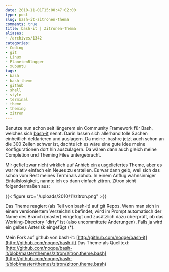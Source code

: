 ```yaml
---
date: 2010-11-01T15:00:47+02:00
type: post
slug: bash-it-zitronen-thema
comments: true
title: bash-it | Zitronen-Thema
aliases:
- /archives/1342
categories:
- Coding
- git
- Linux
- PlanetenBlogger
- xubuntu
tags:
- bash
- bash-theme
- github
- shell
- style
- terminal
- theme
- theming
- zitron
---
```


Benutze nun schon seit längerem ein Community Framework für Bash, welches sich [bash-it](http://github.com/revans/bash-it) nennt. Darin lassen sich allerhand tolle Sachen einheitlich deklarieren und auslagern. Da meine .bashrc jetzt auch schon an die 300 Zeilen schwer ist, dachte ich es wäre eine gute Idee meine Konfigurationen dort hin auszulagern. Da wären dann auch gleich meine Completion und Theming Files untergebracht.

Mir gefiel zwar nicht wirklich auf Anhieb ein ausgeliefertes Theme, aber es war relativ einfach ein Neues zu erstellen. Es war dann gelb, weil sich das schön vom Rest meines Terminals abhob. In einem Anflug wahnsinniger Einfallslosigkeit, nannte ich es dann einfach zitron. Zitron sieht folgendermaßen aus:

{{< figure src="/uploads/2010/11/zitron.png" >}}

Das Theme reagiert (als Teil von bash-it) auf git Repos. Wenn man sich in einem versioniertem Verzeichnis befindet, wird im Prompt automatisch der Name des Branch (master) eingefügt und zusätzlich dazu überprüft, ob das Working-Directory "dirty" ist (also uncommittete Änderungen). Falls ja wird ein gelbes Asterisk eingefügt (*).

Mein Fork auf github von bash-it: [http://github.com/noqqe/bash-it](http://github.com/noqqe/bash-it)
Das Theme als Quelltext: [http://github.com/noqqe/bash-it/blob/master/themes/zitron/zitron.theme.bash](http://github.com/noqqe/bash-it/blob/master/themes/zitron/zitron.theme.bash)
